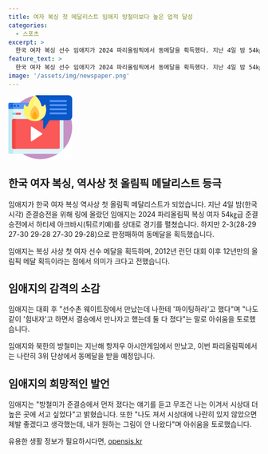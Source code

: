 ```yaml
---
title: 여자 복싱 첫 메달리스트 임애지 방철미보다 높은 업적 달성
categories:
  - 스포츠
excerpt: >
  한국 여자 복싱 선수 임애지가 2024 파리올림픽에서 동메달을 획득했다. 지난 4일 밤 54㎏급 준결승전에서 패배하며 메달을 획득했는데, 그럼에도 불구하고 사상 첫 여자 복싱 메달리스트로 기록되었다. 또한, 북한의 선수 방철미와 함께 시상대에서 함께 서게 되어 기뻐했지만 아쉬움도 토로했다. 8일에 열리는 결승전 후에서도 함께 3위 단상에 서게 된다.
feature_text: >
  한국 여자 복싱 선수 임애지가 2024 파리올림픽에서 동메달을 획득했다. 지난 4일 밤 54㎏급 준결승전에서 패배하며 메달을 획득했는데, 그럼에도 불구하고 사상 첫 여자 복싱 메달리스트로 기록되었다. 또한, 북한의 선수 방철미와 함께 시상대에서 함께 서게 되어 기뻐했지만 아쉬움도 토로했다. 8일에 열리는 결승전 후에서도 함께 3위 단상에 서게 된다.
image: '/assets/img/newspaper.png'
---
```


<p><img src="/assets/img/news.png" alt="rentncar 속보" /></p>

<h2>한국 여자 복싱, 역사상 첫 올림픽 메달리스트 등극</h2>

<p>임애지가 한국 여자 복싱 역사상 첫 올림픽 메달리스트가 되었습니다. 지난 4일 밤(한국시각) 준결승전을 위해 링에 올랐던 임애지는 2024 파리올림픽 복싱 여자 54㎏급 준결승전에서 하티세 아크바시(튀르키예)를 상대로 경기를 펼쳤습니다. 하지만 2-3(28-29 27-30 29-28 27-30 29-28)으로 판정패하여 동메달을 획득했습니다.</p>

<p data-ke-size="size16">임애지는 복싱 사상 첫 여자 선수 메달을 획득하며, 2012년 런던 대회 이후 12년만의 올림픽 메달 획득이라는 점에서 의미가 크다고 전했습니다.</p>

<h2>임애지의 감격의 소감</h2>

<p>임애지는 대회 후 "선수촌 웨이트장에서 만났는데 나한테 '파이팅하라'고 했다"며 "나도 같이 '힘내자'고 하면서 결승에서 만나자고 했는데 둘 다 졌다"는 말로 아쉬움을 토로했습니다.</p>

<p data-ke-size="size16">임애지와 북한의 방철미는 지난해 항저우 아시안게임에서 만났고, 이번 파리올림픽에서는 나란히 3위 단상에서 동메달을 받을 예정입니다.</p>

<h2>임애지의 희망적인 발언</h2>

<p>임애지는 "방철미가 준결승에서 먼저 졌다는 얘기를 듣고 무조건 나는 이겨서 시상대 더 높은 곳에 서고 싶었다"고 밝혔습니다. 또한 "나도 져서 시상대에 나란히 있지 않았으면 제발 좋겠다고 생각했는데, 내가 원하는 그림이 안 나왔다"며 아쉬움을 토로했습니다.</p>
유용한 생활 정보가 필요하시다면, <a href="https://opensis.kr" rel="dofollow">opensis.kr</a>


